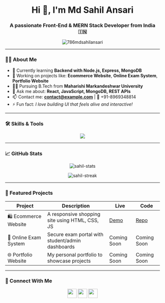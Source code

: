 <h1 align="center">Hi 👋, I'm Md Sahil Ansari</h1>
<h3 align="center">A passionate Front-End & MERN Stack Developer from India 🇮🇳</h3>

<p align="center">
  <img src="https://komarev.com/ghpvc/?username=786mdsahilansari&label=Profile%20views&color=0e75b6&style=flat" alt="786mdsahilansari" />
</p>

---

### 👨‍💻 About Me

- 🌱 Currently learning **Backend with Node.js, Express, MongoDB**
- 💼 Working on projects like: **Ecommerce Website**, **Online Exam System**, **Portfolio Website**
- 👨‍🎓 Pursuing B.Tech from **Maharishi Markandeshwar University**
- 💬 Ask me about: **React, JavaScript, MongoDB, REST APIs**
- 📫 Contact me: **contact@example.com** | 📱 +91-8969348814
- ⚡ Fun fact: *I love building UI that feels alive and interactive!*

---

### 🛠️ Skills & Tools

<p align="center">
  <img src="https://skillicons.dev/icons?i=html,css,js,react,nodejs,express,mongodb,git,github,bootstrap,tailwind" />
</p>

---

### 📈 GitHub Stats

<p align="center">
  <img src="https://github-readme-stats.vercel.app/api?username=786mdsahilansari&show_icons=true&theme=github_dark&count_private=true" alt="sahil-stats"/>
</p>

<p align="center">
  <img src="https://github-readme-streak-stats.herokuapp.com?user=786mdsahilansari&theme=github-dark" alt="sahil-streak" />
</p>

---

### 🚀 Featured Projects

| Project | Description | Live | Code |
|--------|-------------|------|------|
| 🛍️ Ecommerce Website | A responsive shopping site using HTML, CSS, JS | [Demo](#) | [Repo](https://github.com/786mdsahilansari/Ecommerce-Website) |
| 📝 Online Exam System | Secure exam portal with student/admin dashboards | Coming Soon | Coming Soon |
| 🌐 Portfolio Website | My personal portfolio to showcase projects | Coming Soon | Coming Soon |

---

### 🔗 Connect With Me

<p align="center">
  <a href="https://linkedin.com/in/786mdsahilansari" target="blank"><img src="https://skillicons.dev/icons?i=linkedin" height="30"/></a>
  <a href="mailto:contact@example.com"><img src="https://skillicons.dev/icons?i=gmail" height="30"/></a>
  <a href="https://github.com/786mdsahilansari"><img src="https://skillicons.dev/icons?i=github" height="30"/></a>
</p>
